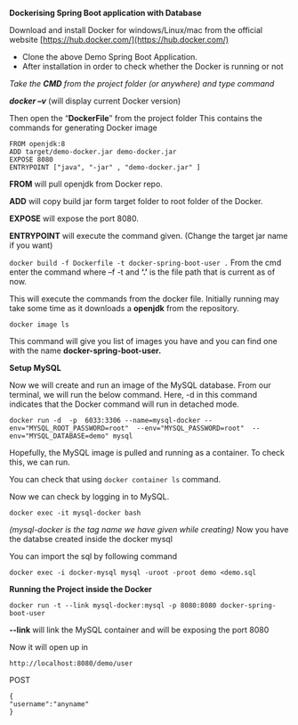 
**Dockerising Spring Boot application with Database**

Download and install Docker for windows/Linux/mac from the official website [https://hub.docker.com/](https://hub.docker.com/)

 - Clone the above Demo Spring Boot Application.
 - After installation in order to check whether the Docker is running or
   not

*Take the **CMD** from the project folder (or anywhere) and type command*

***docker   –v*** (will display current Docker version) 

Then open the “**DockerFile**” from the project folder
This contains the commands for generating Docker image

    FROM openjdk:8  
    ADD target/demo-docker.jar demo-docker.jar  
    EXPOSE 8080  
    ENTRYPOINT ["java", "-jar" , "demo-docker.jar" ]

**FROM** will pull openjdk from Docker repo.

**ADD** will copy build jar form target folder to root folder of the Docker.

**EXPOSE** will expose the port 8080.

**ENTRYPOINT** will execute the command given.
(Change the target jar name if you want)

`docker build -f Dockerfile -t docker-spring-boot-user .`
From the cmd enter the command where –f <FILENAME>
-t <tag-name-for-Docker-image> and **‘.’** is the file path that is current as of now.

This will execute the commands from the docker file. Initially running may take some time as it downloads a **openjdk** from the repository.

    docker image ls

This command will give you list of images you have and you can find one with the name **docker-spring-boot-user.**

**Setup MySQL**

Now we will create and run an image of the MySQL database. From our terminal, we will run the below command. Here, -d in this command indicates that the Docker command will run in detached mode.

    docker run -d  -p  6033:3306 --name=mysql-docker --env="MYSQL_ROOT_PASSWORD=root"  --env="MYSQL_PASSWORD=root"  --env="MYSQL_DATABASE=demo" mysql

Hopefully, the MySQL image is pulled and running as a container. To check this, we can run.

You can check that using `docker container ls` command.

Now we can check by logging in to MySQL.

    docker exec -it mysql-docker bash
*(mysql-docker is the tag name we have given while creating)*
Now you have the databse created inside the docker mysql

You can import the sql by following command

    docker exec -i docker-mysql mysql -uroot -proot demo <demo.sql

**Running the Project inside the Docker**

`docker run -t --link mysql-docker:mysql -p 8080:8080 docker-spring-boot-user`

**--link** will link the MySQL container and will be exposing the port 8080

Now it will open up in

    http://localhost:8080/demo/user

POST 

    {
    "username":"anyname"
    }
